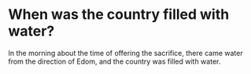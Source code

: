 # When was the country filled with water?

In the morning about the time of offering the sacrifice, there came water from the direction of Edom, and the country was filled with water.

